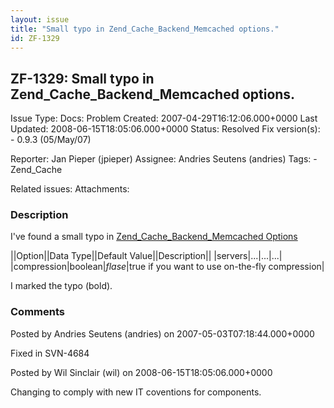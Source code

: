 ```yaml
---
layout: issue
title: "Small typo in Zend_Cache_Backend_Memcached options."
id: ZF-1329
---
```


ZF-1329: Small typo in Zend\_Cache\_Backend\_Memcached options.
---------------------------------------------------------------

 Issue Type: Docs: Problem Created: 2007-04-29T16:12:06.000+0000 Last Updated: 2008-06-15T18:05:06.000+0000 Status: Resolved Fix version(s): - 0.9.3 (05/May/07)
 
 Reporter:  Jan Pieper (jpieper)  Assignee:  Andries Seutens (andries)  Tags: - Zend\_Cache
 
 Related issues: 
 Attachments: 
### Description

I've found a small typo in [Zend\_Cache\_Backend\_Memcached Options](http://framework.zend.com/manual/en/zend.cache.backends.html#zend.cache.backends.memcached)

||Option||Data Type||Default Value||Description|| |servers|...|...|...| |compression|boolean|_flase_|true if you want to use on-the-fly compression|

I marked the typo (bold).

 

 

### Comments

Posted by Andries Seutens (andries) on 2007-05-03T07:18:44.000+0000

Fixed in SVN-4684

 

 

Posted by Wil Sinclair (wil) on 2008-06-15T18:05:06.000+0000

Changing to comply with new IT coventions for components.

 

 